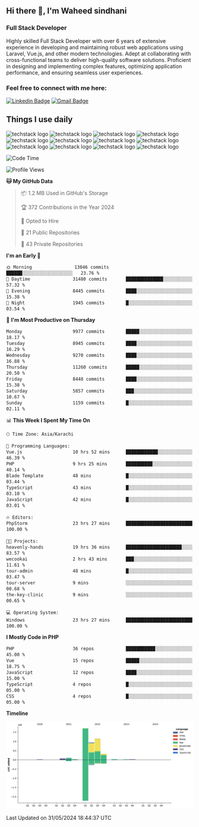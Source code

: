 ## Hi there 👋, I'm Waheed sindhani
### Full Stack Developer
Highly skilled Full Stack Developer with over 6 years of extensive experience in developing and maintaining robust web applications using Laravel, Vue.js, and other modern technologies. Adept at collaborating with cross-functional teams to deliver high-quality software solutions. Proficient in designing and implementing complex features, optimizing application performance, and ensuring seamless user experiences. 

### Feel free to connect with me here:

[![Linkedin Badge](https://img.shields.io/badge/-waheedsindhani-blue?style=flat-square&logo=Linkedin&logoColor=white&link=https://www.linkedin.com/in/waheed-sindhani/)](https://www.linkedin.com/in/waheed-sindhani/)
[![Gmail Badge](https://img.shields.io/badge/-waheed.eliccs@gmail.com-c14438?style=flat-square&logo=Gmail&logoColor=white&link=mailto:waheed.eliccs@gmail.com)](mailto:waheed.eliccs@gmail.com)

## Things I use daily
![techstack logo](https://readme-components.vercel.app/api?component=logo&logo=react&text=false&animation=spin&fill=000000&svgfill=2d79c7)
![techstack logo](https://readme-components.vercel.app/api?component=logo&logo=vue.js&text=false&fill=000000&svgfill=4FC08D)
![techstack logo](https://readme-components.vercel.app/api?component=logo&logo=laravel&text=false&fill=000000&svgfill=FF2D20)
![techstack logo](https://readme-components.vercel.app/api?component=logo&logo=javascript&text=false&fill=000000&svgfill=F7DF1E)
![techstack logo](https://readme-components.vercel.app/api?component=logo&logo=mysql&text=false&fill=000000&svgfill=4479A1)
![techstack logo](https://readme-components.vercel.app/api?component=logo&logo=quasar&text=false&svgfill=050A14&fill=ffffaa&animation=spin)
![techstack logo](https://readme-components.vercel.app/api?component=logo&logo=typescript&text=false&fill=000000&svgfill=3178C6)
![techstack logo](https://readme-components.vercel.app/api?component=logo&logo=node.js&text=false&fill=000000&svgfill=5FA04E)
![techstack logo](https://readme-components.vercel.app/api?component=logo&logo=tailwindcss&text=false&fill=000000&svgfill=06B6D4)
![techstack logo](https://readme-components.vercel.app/api?component=logo&logo=docker&text=false&fill=000000&svgfill=2496ED)
![techstack logo](https://readme-components.vercel.app/api?component=logo&logo=linux&text=false&fill=000000&svgfill=FCC624)
![techstack logo](https://readme-components.vercel.app/api?component=logo&logo=amazonaws&text=false&fill=000000&svgfill=232F3E)



<!--
**Sindhani/sindhani** is a ✨ _special_ ✨ repository because its `README.md` (this file) appears on your GitHub profile.

Here are some ideas to get you started:

- 🔭 I’m currently working on ...
- 🌱 I’m currently learning ...
- 👯 I’m looking to collaborate on ...
- 🤔 I’m looking for help with ...
- 💬 Ask me about ...
- 📫 How to reach me: ...
- 😄 Pronouns: ...
- ⚡ Fun fact: ...
-->

<!--START_SECTION:waka-->
![Code Time](http://img.shields.io/badge/Code%20Time-24%20hrs%2016%20mins-blue)

![Profile Views](http://img.shields.io/badge/Profile%20Views-157-blue)

**🐱 My GitHub Data** 

> 📦 1.2 MB Used in GitHub's Storage 
 > 
> 🏆 372 Contributions in the Year 2024
 > 
> 💼 Opted to Hire
 > 
> 📜 21 Public Repositories 
 > 
> 🔑 43 Private Repositories 
 > 
**I'm an Early 🐤** 

```text
🌞 Morning                13046 commits       ██████░░░░░░░░░░░░░░░░░░░   23.76 % 
🌆 Daytime                31480 commits       ██████████████░░░░░░░░░░░   57.32 % 
🌃 Evening                8445 commits        ████░░░░░░░░░░░░░░░░░░░░░   15.38 % 
🌙 Night                  1945 commits        █░░░░░░░░░░░░░░░░░░░░░░░░   03.54 % 
```
📅 **I'm Most Productive on Thursday** 

```text
Monday                   9977 commits        █████░░░░░░░░░░░░░░░░░░░░   18.17 % 
Tuesday                  8945 commits        ████░░░░░░░░░░░░░░░░░░░░░   16.29 % 
Wednesday                9270 commits        ████░░░░░░░░░░░░░░░░░░░░░   16.88 % 
Thursday                 11260 commits       █████░░░░░░░░░░░░░░░░░░░░   20.50 % 
Friday                   8448 commits        ████░░░░░░░░░░░░░░░░░░░░░   15.38 % 
Saturday                 5857 commits        ███░░░░░░░░░░░░░░░░░░░░░░   10.67 % 
Sunday                   1159 commits        █░░░░░░░░░░░░░░░░░░░░░░░░   02.11 % 
```


📊 **This Week I Spent My Time On** 

```text
🕑︎ Time Zone: Asia/Karachi

💬 Programming Languages: 
Vue.js                   10 hrs 52 mins      ████████████░░░░░░░░░░░░░   46.39 % 
PHP                      9 hrs 25 mins       ██████████░░░░░░░░░░░░░░░   40.14 % 
Blade Template           48 mins             █░░░░░░░░░░░░░░░░░░░░░░░░   03.44 % 
TypeScript               43 mins             █░░░░░░░░░░░░░░░░░░░░░░░░   03.10 % 
JavaScript               42 mins             █░░░░░░░░░░░░░░░░░░░░░░░░   03.01 % 

🔥 Editors: 
PhpStorm                 23 hrs 27 mins      █████████████████████████   100.00 % 

🐱‍💻 Projects: 
heavenly-hands           19 hrs 36 mins      █████████████████████░░░░   83.57 % 
wecookai                 2 hrs 43 mins       ███░░░░░░░░░░░░░░░░░░░░░░   11.61 % 
tour-admin               48 mins             █░░░░░░░░░░░░░░░░░░░░░░░░   03.47 % 
tour-server              9 mins              ░░░░░░░░░░░░░░░░░░░░░░░░░   00.68 % 
the-key-clinic           9 mins              ░░░░░░░░░░░░░░░░░░░░░░░░░   00.65 % 

💻 Operating System: 
Windows                  23 hrs 27 mins      █████████████████████████   100.00 % 
```

**I Mostly Code in PHP** 

```text
PHP                      36 repos            ███████████░░░░░░░░░░░░░░   45.00 % 
Vue                      15 repos            █████░░░░░░░░░░░░░░░░░░░░   18.75 % 
JavaScript               12 repos            ████░░░░░░░░░░░░░░░░░░░░░   15.00 % 
TypeScript               4 repos             █░░░░░░░░░░░░░░░░░░░░░░░░   05.00 % 
CSS                      4 repos             █░░░░░░░░░░░░░░░░░░░░░░░░   05.00 % 
```



**Timeline**

![Lines of Code chart](https://raw.githubusercontent.com/Sindhani/Sindhani/main/assets/bar_graph.png)


 Last Updated on 31/05/2024 18:44:37 UTC
<!--END_SECTION:waka-->
